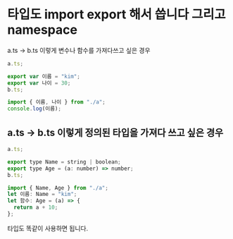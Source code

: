 # 타입도 import export 해서 씁니다 그리고 namespace

a.ts -> b.ts 이렇게 변수나 함수를 가져다쓰고 싶은 경우

```jsx
a.ts;

export var 이름 = "kim";
export var 나이 = 30;
b.ts;

import { 이름, 나이 } from "./a";
console.log(이름);
```

## a.ts -> b.ts 이렇게 정의된 타입을 가져다 쓰고 싶은 경우

```jsx
a.ts;

export type Name = string | boolean;
export type Age = (a: number) => number;
b.ts;

import { Name, Age } from "./a";
let 이름: Name = "kim";
let 함수: Age = (a) => {
  return a + 10;
};
```

타입도 똑같이 사용하면 됩니다.
